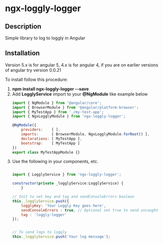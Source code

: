 # ngx-loggly-logger

## Description
Simple library to log to loggly in Angular

## Installation

Version 5.x is for angular 5, 4.x is for angular 4, if you are on earlier versions of angular try version 0.0.21

To install follow this procedure:

1. __npm install ngx-loggly-logger --save__
2. Add __LogglyService__ import to your __@NgModule__ like example below
    ```js
    import { NgModule } from '@angular/core';
    import { BrowserModule } from '@angular/platform-browser';
    import { MyTestApp } from './my-test-app';
    import { NgxLogglyModule } from 'ngx-loggly-logger';

    @NgModule({
        providers:    [ ],
        imports:      [ BrowserModule, NgxLogglyModule.forRoot() ],
        declarations: [ MyTestApp ],
        bootstrap:    [ MyTestApp ]
    })
    export class MyTestAppModule {}
    ```
3. Use the following in your components, etc.
    ```js

    import { LogglyService } from 'ngx-loggly-logger';

    constructor(private _logglyService:LogglyService) {
        }

    // Init to set key and tag and sendConsoleErrors boolean
    this._logglyService.push({
        logglyKey: 'Your Loggly Key goes here',
        sendConsoleErrors : true, // Optional set true to send uncaught console errors
        tag : 'loggly-logger'
    });


    // To send logs to loggly
    this._logglyService.push('Your log message');
    ```


